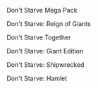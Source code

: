 Don't Starve Mega Pack

Don't Starve: Reign of Giants

Don't Starve Together

Don't Starve: Giant Edition

Don't Starve: Shipwrecked

Don't Starve: Hamlet

